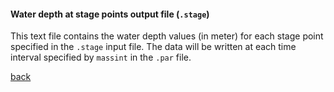 #### Water depth at stage points output file (`.stage`)

This text file contains the water depth values (in meter) for each stage point specified in the `.stage` input file. The data will be written at each time interval specified by `massint` in the `.par` file.

[back](/Merewether3.md)
